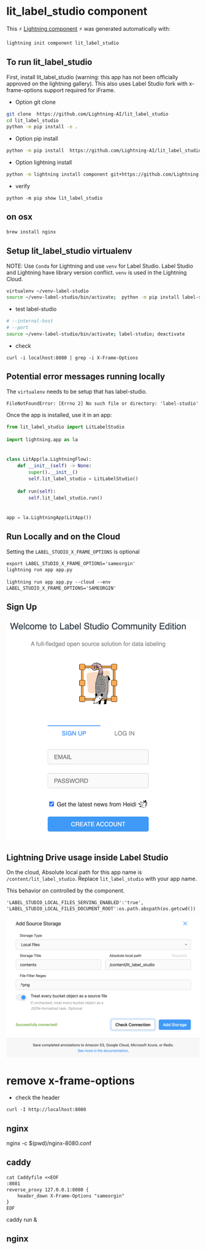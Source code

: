 # lit_label_studio component

This ⚡ [Lightning component](lightning.ai) ⚡ was generated automatically with:

```bash
lightning init component lit_label_studio
```

## To run lit_label_studio

First, install lit_label_studio (warning: this app has not been officially approved on the lightning gallery).  This also uses Label Studio fork with x-frame-options support required for iFrame.

- Option git clone

```bash
git clone  https://github.com/Lightning-AI/lit_label_studio
cd lit_label_studio
python -m pip install -e .
```

- Option pip install

```bash
python -m pip install  https://github.com/Lightning-AI/lit_label_studio/archive/refs/tags/0.0.0.tar.gz
```

- Option lightning install

```bash
python -m lightning install component git+https://github.com/Lightning-AI/lit_label_studio.git@0.0.0
```

- verify

```
python -m pip show lit_label_studio
```

## on osx

```bash
brew install nginx
```

## Setup lit_label_studio virtualenv

NOTE: Use `Conda` for Lightning and use `venv` for Label Studio.
Label Studio and Lightning have library version conflict.
`venv` is used in the Lightning Cloud.

```bash
virtualenv ~/venv-label-studio
source ~/venv-label-studio/bin/activate;  python -m pip install label-studio; deactivate
```

- test label-studio

```bash
# --internal-host
# --port
source ~/venv-label-studio/bin/activate; label-studio; deactivate
```

- check

```
curl -i localhost:8080 | grep -i X-Frame-Options
```

## Potential error messages running locally

The `virtualenv` needs to be setup that has label-studio.

```
FileNotFoundError: [Errno 2] No such file or directory: 'label-studio'
```

Once the app is installed, use it in an app:

```python
from lit_label_studio import LitLabelStudio

import lightning.app as la


class LitApp(la.LightningFlow):
    def __init__(self) -> None:
        super().__init__()
        self.lit_label_studio = LitLabelStudio()

    def run(self):
        self.lit_label_studio.run()


app = la.LightningApp(LitApp())
```

## Run Locally and on the Cloud

Setting the `LABEL_STUDIO_X_FRAME_OPTIONS` is optional

```
export LABEL_STUDIO_X_FRAME_OPTIONS='sameorgin'
lightning run app app.py

lightning run app app.py --cloud --env LABEL_STUDIO_X_FRAME_OPTIONS='SAMEORGIN'
```

## Sign Up

![Sign Up](./static/label-studio-sign-up.png)

## Lightning Drive usage inside Label Studio

On the cloud, Absolute local path for this app name is `/content/lit_label_studio`.  Replace `lit_label_studio` with your app name.

This behavior on controlled by the component.

```
'LABEL_STUDIO_LOCAL_FILES_SERVING_ENABLED':'true',
'LABEL_STUDIO_LOCAL_FILES_DOCUMENT_ROOT':os.path.abspath(os.getcwd())
```

![Add Local Storage](./static/label_studio_add_source_storage.png)

# remove x-frame-options

- check the header

```
curl -I http://localhost:8080
```

## nginx

nginx  -c $(pwd)/nginx-8080.conf

## caddy

```
cat Caddyfile <<EOF
:8081
reverse_proxy 127.0.0.1:8080 {
    header_down X-Frame-Options "sameorgin"
}
EOF
```

caddy run &

## nginx
